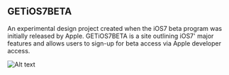 ## GETiOS7BETA
An experimental design project created when the iOS7 beta program was initially released by Apple. GETiOS7BETA is a site outlining iOS7' major features and allows users to sign-up for beta access via Apple developer access.

![Alt text](static/img/index.png?raw=true "Landing Page")